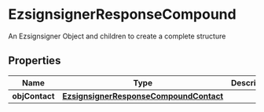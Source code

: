 

# EzsignsignerResponseCompound

An Ezsignsigner Object and children to create a complete structure

## Properties

| Name | Type | Description | Notes |
|------------ | ------------- | ------------- | -------------|
|**objContact** | [**EzsignsignerResponseCompoundContact**](EzsignsignerResponseCompoundContact.md) |  |  |



